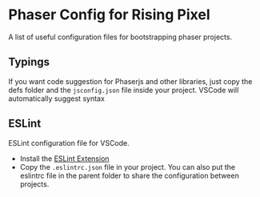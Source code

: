 # Phaser Config for Rising Pixel
A list of useful configuration files for bootstrapping phaser projects.


## Typings
If you want code suggestion for Phaserjs and other libraries, just copy the defs folder and the `jsconfig.json` file inside your project. VSCode will automatically suggest syntax

## ESLint
ESLint configuration file for VSCode.

* Install the [ESLint Extension](https://marketplace.visualstudio.com/items?itemName=dbaeumer.vscode-eslint)
* Copy the `.eslintrc.json` file in your project. You can also put the eslintrc file in the parent folder to share the configuration between projects.

